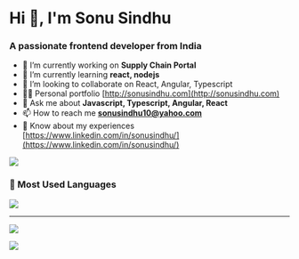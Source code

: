 <h1>Hi 👋, I'm Sonu Sindhu</h1>
<h3>A passionate frontend developer from India</h3>

- 🔭 I’m currently working on **Supply Chain Portal**
- 🌱 I’m currently learning **react, nodejs**
- 👯 I’m looking to collaborate on React, Angular, Typescript 
- 👨‍💻 Personal portfolio [http://sonusindhu.com](http://sonusindhu.com)
- 💬 Ask me about **Javascript, Typescript, Angular, React**
- 📫 How to reach me **sonusindhu10@yahoo.com**
- 📄 Know about my experiences [https://www.linkedin.com/in/sonusindhu/](https://www.linkedin.com/in/sonusindhu/)


<a href="http://sonusindhu.com">
  <img align="center" src="https://github-readme-stats.vercel.app/api?username=sonusindhu&show_icons=true&locale=en&layout=compact" />
</a>

### 🌱 Most Used Languages

<a href="http://sonusindhu.com">
  <img align="center" src="https://github-readme-stats.vercel.app/api/top-langs?username=sonusindhu&show_icons=true&locale=en&layout=compact" />
</a>

---
![](https://komarev.com/ghpvc/?username=sonusindhu)

![](https://hit.yhype.me/github/profile?user_id=4919309)
